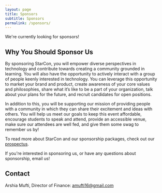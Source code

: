 ```yaml
---
layout: page
title: Sponsors
subtitle: Sponsors
permalink: /sponsors/
---
```


<div class="pretty-links">

We're currently looking for sponsors!

## Why You Should Sponsor Us

By sponsoring StarCon, you will empower diverse perspectives in technology and contribute towards creating a community grounded in learning. You will also have the opportunity to actively interact with a group of people keenly interested in technology. You can leverage this opportunity to market your brand and product, create awareness of your core values and philosophies, share what it’s like to be a part of your organization, talk about your plans for the future, and recruit candidates for open positions.

In addition to this, you will be supporting our mission of providing people with a community in which they can share their excitement and ideas with others. You will help us meet our goals to keep this event affordable, encourage students to speak and attend, provide an accessible venue, make sure our attendees are well fed, and give them some swag to remember us by!

To read more about StarCon and our sponsorship packages, check out our [prospectus](https://drive.google.com/file/d/0B3v6vCNeUsMhOHRLcnN0a2VIZThVaVhMQ1NOeEw2OXp6b3hn/view).

If you're interested in sponsoring us, or have any questions about sponsorship,
email us!

## Contact

Arshia Mufti, Director of Finance:
[amufti16@gmail.com](mailto:amufti16@gmail.com)

</div>
